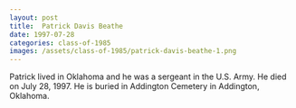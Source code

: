 ```yaml
---
layout: post
title:  Patrick Davis Beathe
date: 1997-07-28
categories: class-of-1985
images: /assets/class-of-1985/patrick-davis-beathe-1.png
---
```


Patrick lived in Oklahoma and he was a sergeant in the U.S. Army.  He died on July 28, 1997.  He is buried in Addington Cemetery in Addington, Oklahoma.


